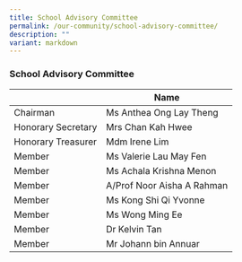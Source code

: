 ```yaml
---
title: School Advisory Committee
permalink: /our-community/school-advisory-committee/
description: ""
variant: markdown
---
```

### School Advisory Committee

|  | Name |
|---|---|
| Chairman | Ms Anthea Ong Lay Theng |
| Honorary Secretary  | Mrs Chan Kah Hwee  |
| Honorary Treasurer | Mdm Irene Lim |
| Member | Ms Valerie Lau May Fen |
| Member | Ms Achala Krishna Menon |
| Member | A/Prof Noor Aisha A Rahman  |
| Member | Ms Kong Shi Qi Yvonne |
| Member | Ms Wong Ming Ee  |
| Member | Dr Kelvin Tan |
| Member | Mr Johann bin Annuar |